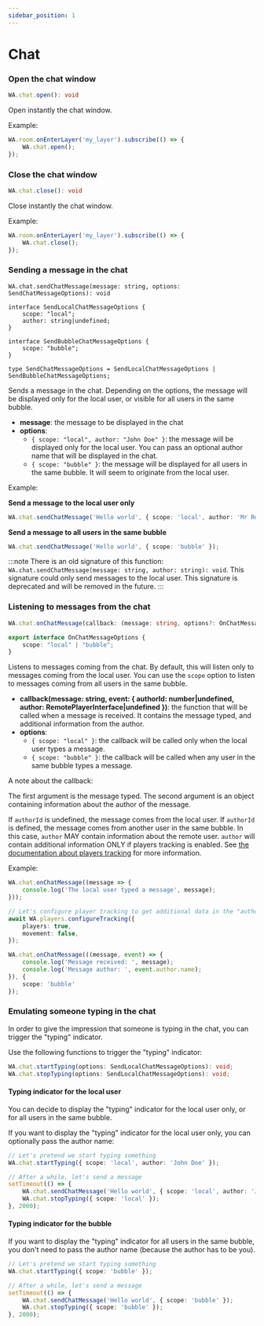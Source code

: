 ```yaml
---
sidebar_position: 1
---
```


# Chat

### Open the chat window

```ts
WA.chat.open(): void
```

Open instantly the chat window.

Example:

```ts
WA.room.onEnterLayer('my_layer').subscribe(() => {
    WA.chat.open();
});
```

### Close the chat window

```ts
WA.chat.close(): void
```

Close instantly the chat window.

Example:

```ts
WA.room.onEnterLayer('my_layer').subscribe(() => {
    WA.chat.close();
});
```

### Sending a message in the chat

```
WA.chat.sendChatMessage(message: string, options: SendChatMessageOptions): void

interface SendLocalChatMessageOptions {
    scope: "local";
    author: string|undefined;
}

interface SendBubbleChatMessageOptions {
    scope: "bubble";
}

type SendChatMessageOptions = SendLocalChatMessageOptions | SendBubbleChatMessageOptions; 
```

Sends a message in the chat. Depending on the options, the message will be displayed only for the local user,
or visible for all users in the same bubble.

*   **message**: the message to be displayed in the chat
*   **options**: 
    * `{ scope: "local", author: "John Doe" }`: the message will be displayed only for the local user. You can pass an
    optional author name that will be displayed in the chat.
    * `{ scope: "bubble" }`: the message will be displayed for all users in the same bubble. It will seem to originate
    from the local user.

Example:

**Send a message to the local user only**
```ts
WA.chat.sendChatMessage('Hello world', { scope: 'local', author: 'Mr Robot' });
```

**Send a message to all users in the same bubble**
```ts
WA.chat.sendChatMessage('Hello world', { scope: 'bubble' });
```

:::note
There is an old signature of this function: `WA.chat.sendChatMessage(message: string, author: string): void`.
This signature could only send messages to the local user. This signature is deprecated and will be removed in the future.
:::

### Listening to messages from the chat

```ts
WA.chat.onChatMessage(callback: (message: string, options?: OnChatMessageOptions) => void): void

export interface OnChatMessageOptions {
    scope: "local" | "bubble";
}
```

Listens to messages coming from the chat. By default, this will listen only to messages coming from the local user.
You can use the `scope` option to listen to messages coming from all users in the same bubble.

*   **callback(message: string, event: { authorId: number|undefined, author: RemotePlayerInterface|undefined })**: the function that will be called when a message is received. It contains the message typed, and additional information from the author.
*   **options**: 
    * `{ scope: "local" }`: the callback will be called only when the local user types a message.
    * `{ scope: "bubble" }`: the callback will be called when any user in the same bubble types a message.

A note about the callback:

The first argument is the message typed. The second argument is an object containing information about the author of the message.

If `authorId` is undefined, the message comes from the local user. If `authorId` is defined, the message comes from another user in the same bubble. In this case, `author` MAY contain information about the remote user.
`author` will contain additional information ONLY if players tracking is enabled. See [the documentation about players tracking](./api-players.md) for more information.

Example:

```ts
WA.chat.onChatMessage((message => {
    console.log('The local user typed a message', message);
}));
```

```ts
// Let's configure player tracking to get additional data in the "author" field
await WA.players.configureTracking({
    players: true,
    movement: false,
});

WA.chat.onChatMessage(((message, event) => {
    console.log('Message received: ', message);
    console.log('Message author: ', event.author.name);
}), {
    scope: 'bubble'
});
```

### Emulating someone typing in the chat

In order to give the impression that someone is typing in the chat, you can trigger the "typing" indicator.

Use the following functions to trigger the "typing" indicator:

```ts
WA.chat.startTyping(options: SendLocalChatMessageOptions): void;
WA.chat.stopTyping(options: SendLocalChatMessageOptions): void;
```

#### Typing indicator for the local user

You can decide to display the "typing" indicator for the local user only, or for all users in the same bubble.

If you want to display the "typing" indicator for the local user only, you can optionally pass the author name:

```ts
// Let's pretend we start typing something
WA.chat.startTyping({ scope: 'local', author: 'John Doe' });

// After a while, let's send a message
setTimeout(() => {
    WA.chat.sendChatMessage('Hello world', { scope: 'local', author: 'John Doe' });
    WA.chat.stopTyping({ scope: 'local' });
}, 2000);
```

#### Typing indicator for the bubble

If you want to display the "typing" indicator for all users in the same bubble, you don't need to pass the author name
(because the author has to be you).

```ts
// Let's pretend we start typing something
WA.chat.startTyping({ scope: 'bubble' });

// After a while, let's send a message
setTimeout(() => {
    WA.chat.sendChatMessage('Hello world', { scope: 'bubble' });
    WA.chat.stopTyping({ scope: 'bubble' });
}, 2000);
```
